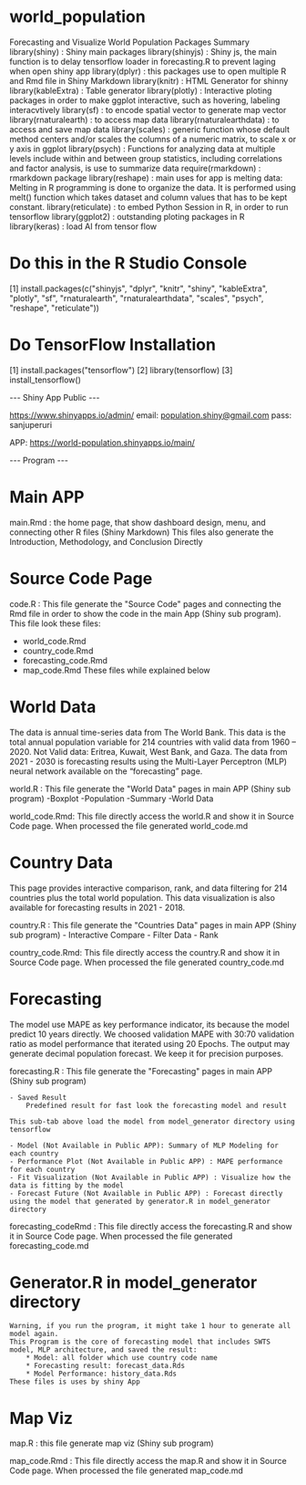 # world_population

Forecasting and Visualize World Population
Packages Summary
library(shiny) 			: Shiny main packages
library(shinyjs) 		: Shiny js, the main function is to delay tensorflow loader in forecasting.R to prevent laging when open shiny app
library(dplyr) 			: this packages use to open multiple R and Rmd file in Shiny Markdown
library(knitr) 			: HTML Generator for shinny
library(kableExtra) 		: Table generator
library(plotly)			: Interactive ploting packages in order to make ggplot interactive, such as hovering, labeling interacvtively
library(sf)			: to encode spatial vector to generate map vector
library(rnaturalearth) 		: to access map data
library(rnaturalearthdata) 	: to access and save map data
library(scales) 		: generic function whose default method centers and/or scales the columns of a numeric matrix, to scale x or y axis in ggplot
library(psych) 			: Functions for analyzing data at multiple levels include within and between group statistics, including correlations and factor analysis, is use to summarize data
require(rmarkdown)		: rmarkdown package
library(reshape) 		: main uses for app is melting data: Melting in R programming is done to organize the data. It is performed using melt() function which takes dataset and column values that has to be kept constant. 
library(reticulate)		: to embed Python Session in R, in order to run tensorflow
library(ggplot2)		: outstanding ploting packages in R
library(keras)			: load AI from tensor flow


# Do this in the R Studio Console
[1] install.packages(c("shinyjs", "dplyr", "knitr", "shiny", "kableExtra", "plotly", "sf", "rnaturalearth", "rnaturalearthdata", "scales", "psych", "reshape", "reticulate"))

# Do TensorFlow Installation
[1] install.packages("tensorflow")
[2] library(tensorflow)
[3] install_tensorflow()


--- Shiny App Public ---

https://www.shinyapps.io/admin/
email: population.shiny@gmail.com
pass: sanjuperuri

APP: https://world-population.shinyapps.io/main/

--- Program ---

# Main APP
main.Rmd : the home page, that show dashboard design, menu, and connecting other R files (Shiny Markdown)
	This files also generate the Introduction, Methodology, and Conclusion Directly

# Source Code Page
code.R : This file generate the "Source Code" pages and connecting the Rmd file in order to show the code in the main App (Shiny sub program). This file look these files:
 - world_code.Rmd
 - country_code.Rmd
 - forecasting_code.Rmd
 - map_code.Rmd
These files while explained below

# World Data
The data is annual time-series data from The World Bank. This data is the total annual population variable for 214 countries with valid data from 1960 – 2020. Not Valid data: Eritrea, Kuwait, West Bank, and Gaza. The data from 2021 - 2030 is forecasting results using the Multi-Layer Perceptron (MLP) neural network available on the “forecasting” page.

world.R : This file generate the "World Data" pages in main APP (Shiny sub program)
	-Boxplot
	-Population 
	-Summary
	-World Data

world_code.Rmd: This file directly access the world.R and show it in Source Code page. When processed the file generated world_code.md

# Country Data
This page provides interactive comparison, rank, and data filtering for 214 countries plus the total world population. This data visualization is also available for forecasting results in 2021 - 2018.

country.R : This file generate the "Countries Data" pages in main APP (Shiny sub program)
	- Interactive Compare
	- Filter Data
	- Rank

country_code.Rmd: This file directly access the country.R and show it in Source Code page. When processed the file generated country_code.md

# Forecasting
The model use MAPE as key performance indicator, its because the model predict 10 years directly. We choosed validation MAPE with 30:70 validation ratio as model performance that iterated using 20 Epochs. The output may generate decimal population forecast. We keep it for precision purposes.

forecasting.R : This file generate the "Forecasting" pages in main APP (Shiny sub program)
			
	- Saved Result
		Predefined result for fast look the forecasting model and result
	
	This sub-tab above load the model from model_generator directory using tensorflow

	- Model (Not Available in Public APP): Summary of MLP Modeling for each country
	- Performance Plot (Not Available in Public APP) : MAPE performance for each country
	- Fit Visualization (Not Available in Public APP) : Visualize how the data is fitting by the model
	- Forecast Future (Not Available in Public APP) : Forecast directly using the model that generated by generator.R in model_generator directory

forecasting_codeRmd : This file directly access the forecasting.R and show it in Source Code page. When processed the file generated forecasting_code.md


# Generator.R in model_generator directory
	Warning, if you run the program, it might take 1 hour to generate all model again.
	This Program is the core of forecasting model that includes SWTS model, MLP architecture, and saved the result:
		* Model: all folder which use country code name
		* Forecasting result: forecast_data.Rds
		* Model Performance: history_data.Rds
	These files is uses by shiny App

# Map Viz
map.R : this file generate map viz (Shiny sub program)

map_code.Rmd : This file directly access the map.R and show it in Source Code page. When processed the file generated map_code.md
